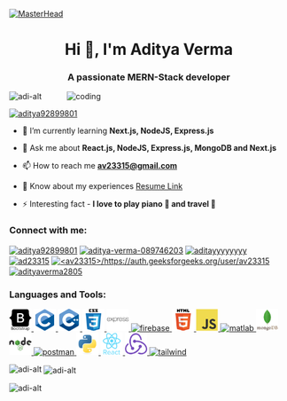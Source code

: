 [![MasterHead](https://firebasestorage.googleapis.com/v0/b/flexi-coding.appspot.com/o/dempgi7-520f8d5f-63d4-4453-8822-dbc149ae27f8.gif?alt=media&token=91c0c7b2-93c3-4029-b011-1a8703c5730d)](https://rishavchanda.io)

<h1 align="center">Hi 👋, I'm Aditya Verma</h1>
<h3 align="center">A passionate MERN-Stack developer</h3>
<img align="right" alt="coding" width="400" src="https://media1.giphy.com/media/JqmupuTVZYaQX5s094/giphy.gif?cid=ecf05e47h2oj8zs8ltwcwqmznytkemdk8lam5j3afrce9g90&ep=v1_gifs_search&rid=giphy.gif&ct=g">


<p align="left"> <img src="https://komarev.com/ghpvc/?username=adi-alt&label=Profile%20views&color=0e75b6&style=flat" alt="adi-alt" /> </p>

<p align="left"> <a href="https://twitter.com/aditya92899801" target="blank"><img src="https://img.shields.io/twitter/follow/aditya92899801?logo=twitter&style=for-the-badge" alt="aditya92899801" /></a> </p>

- 🌱 I’m currently learning **Next.js, NodeJS, Express.js**

- 💬 Ask me about **React.js, NodeJS, Express.js, MongoDB and Next.js**

- 📫 How to reach me **av23315@gmail.com**

- 📄 Know about my experiences [Resume Link](https://drive.google.com/file/d/1UmivRQiHGhnJ04vQv39O-xK1c3A5kp_f/view?usp=sharing)

- ⚡ Interesting fact - **I love to play piano 🎹 and travel 🧳**

<h3 align="left">Connect with me:</h3>
<p align="left">
<a href="https://twitter.com/aditya92899801" target="blank"><img align="center" src="https://raw.githubusercontent.com/rahuldkjain/github-profile-readme-generator/master/src/images/icons/Social/twitter.svg" alt="aditya92899801" height="30" width="40" /></a>
<a href="https://linkedin.com/in/aditya-verma-089746203" target="blank"><img align="center" src="https://raw.githubusercontent.com/rahuldkjain/github-profile-readme-generator/master/src/images/icons/Social/linked-in-alt.svg" alt="aditya-verma-089746203" height="30" width="40" /></a>
<a href="https://instagram.com/aditayyyyyyyyy" target="blank"><img align="center" src="https://raw.githubusercontent.com/rahuldkjain/github-profile-readme-generator/master/src/images/icons/Social/instagram.svg" alt="aditayyyyyyyy" height="30" width="40" /></a>
<a href="https://www.leetcode.com/ad23315" target="blank"><img align="center" src="https://raw.githubusercontent.com/rahuldkjain/github-profile-readme-generator/master/src/images/icons/Social/leet-code.svg" alt="ad23315" height="30" width="40" /></a>
<a href="https://auth.geeksforgeeks.org/user/<av23315>/https://auth.geeksforgeeks.org/user/av23315" target="blank"><img align="center" src="https://raw.githubusercontent.com/rahuldkjain/github-profile-readme-generator/master/src/images/icons/Social/geeks-for-geeks.svg" alt="<av23315>/https://auth.geeksforgeeks.org/user/av23315" height="30" width="40" /></a>
<a href="https://discord.gg/adityaverma2805" target="blank"><img align="center" src="https://raw.githubusercontent.com/rahuldkjain/github-profile-readme-generator/master/src/images/icons/Social/discord.svg" alt="adityaverma2805" height="30" width="40" /></a>
</p>

<h3 align="left">Languages and Tools:</h3>
<p align="left"> <a href="https://getbootstrap.com" target="_blank" rel="noreferrer"> <img src="https://raw.githubusercontent.com/devicons/devicon/master/icons/bootstrap/bootstrap-plain-wordmark.svg" alt="bootstrap" width="40" height="40"/> </a> <a href="https://www.cprogramming.com/" target="_blank" rel="noreferrer"> <img src="https://raw.githubusercontent.com/devicons/devicon/master/icons/c/c-original.svg" alt="c" width="40" height="40"/> </a> <a href="https://www.w3schools.com/cpp/" target="_blank" rel="noreferrer"> <img src="https://raw.githubusercontent.com/devicons/devicon/master/icons/cplusplus/cplusplus-original.svg" alt="cplusplus" width="40" height="40"/> </a> <a href="https://www.w3schools.com/css/" target="_blank" rel="noreferrer"> <img src="https://raw.githubusercontent.com/devicons/devicon/master/icons/css3/css3-original-wordmark.svg" alt="css3" width="40" height="40"/> </a> <a href="https://expressjs.com" target="_blank" rel="noreferrer"> <img src="https://raw.githubusercontent.com/devicons/devicon/master/icons/express/express-original-wordmark.svg" alt="express" width="40" height="40"/> </a> <a href="https://firebase.google.com/" target="_blank" rel="noreferrer"> <img src="https://www.vectorlogo.zone/logos/firebase/firebase-icon.svg" alt="firebase" width="40" height="40"/> </a> <a href="https://www.w3.org/html/" target="_blank" rel="noreferrer"> <img src="https://raw.githubusercontent.com/devicons/devicon/master/icons/html5/html5-original-wordmark.svg" alt="html5" width="40" height="40"/> </a> <a href="https://developer.mozilla.org/en-US/docs/Web/JavaScript" target="_blank" rel="noreferrer"> <img src="https://raw.githubusercontent.com/devicons/devicon/master/icons/javascript/javascript-original.svg" alt="javascript" width="40" height="40"/> </a> <a href="https://www.mathworks.com/" target="_blank" rel="noreferrer"> <img src="https://upload.wikimedia.org/wikipedia/commons/2/21/Matlab_Logo.png" alt="matlab" width="40" height="40"/> </a> <a href="https://www.mongodb.com/" target="_blank" rel="noreferrer"> <img src="https://raw.githubusercontent.com/devicons/devicon/master/icons/mongodb/mongodb-original-wordmark.svg" alt="mongodb" width="40" height="40"/> </a> <a href="https://nodejs.org" target="_blank" rel="noreferrer"> <img src="https://raw.githubusercontent.com/devicons/devicon/master/icons/nodejs/nodejs-original-wordmark.svg" alt="nodejs" width="40" height="40"/> </a> <a href="https://postman.com" target="_blank" rel="noreferrer"> <img src="https://www.vectorlogo.zone/logos/getpostman/getpostman-icon.svg" alt="postman" width="40" height="40"/> </a> <a href="https://www.python.org" target="_blank" rel="noreferrer"> <img src="https://raw.githubusercontent.com/devicons/devicon/master/icons/python/python-original.svg" alt="python" width="40" height="40"/> </a> <a href="https://reactjs.org/" target="_blank" rel="noreferrer"> <img src="https://raw.githubusercontent.com/devicons/devicon/master/icons/react/react-original-wordmark.svg" alt="react" width="40" height="40"/> </a> <a href="https://redux.js.org" target="_blank" rel="noreferrer"> <img src="https://raw.githubusercontent.com/devicons/devicon/master/icons/redux/redux-original.svg" alt="redux" width="40" height="40"/> </a> <a href="https://tailwindcss.com/" target="_blank" rel="noreferrer"> <img src="https://www.vectorlogo.zone/logos/tailwindcss/tailwindcss-icon.svg" alt="tailwind" width="40" height="40"/> </a> </p>

<p><img align="left" src="https://github-readme-stats.vercel.app/api/top-langs?username=adi-alt&show_icons=true&locale=en&layout=compact&theme=tokyonight" alt="adi-alt" /></p>

<p>&nbsp;<img align="center" src="https://github-readme-stats.vercel.app/api?username=adi-alt&show_icons=true&locale=en&theme=tokyonight" alt="adi-alt" /></p>

<p><img align="center" src="https://github-readme-streak-stats.herokuapp.com/?user=adi-alt&&theme=tokyonight" alt="adi-alt" /></p>
